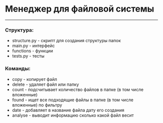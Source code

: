 # Менеджер для файловой системы  
***

### Структура:
- structure.py - скрипт для создания структуры папок
- main.py - интерфейс   
- functions - функции
- tests.py - тесты

### Команды:
- copy - копирует файл
- delete - удаляет файл или папку
- count - подсчитывает количество файлов в папке (в том числе вложенные)
- found - ищет все подходящие файлы в папке (в том числе вложенные) по фильтру
- date - добавляет в название файла дату его создания
- analyse - выводит информацию сколько какой файл весит